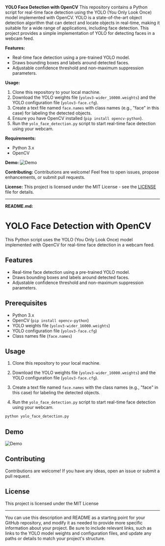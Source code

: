 **YOLO Face Detection with OpenCV**
This repository contains a Python script for real-time face detection using the YOLO (You Only Look Once) model implemented with OpenCV. YOLO is a state-of-the-art object detection algorithm that can detect and locate objects in real-time, making it suitable for a wide range of applications, including face detection. This project provides a simple implementation of YOLO for detecting faces in a webcam feed.

**Features:**
- Real-time face detection using a pre-trained YOLO model.
- Draws bounding boxes and labels around detected faces.
- Adjustable confidence threshold and non-maximum suppression parameters.

**Usage:**
1. Clone this repository to your local machine.
2. Download the YOLO weights file (`yolov3-wider_16000.weights`) and the YOLO configuration file (`yolov3-face.cfg`).
3. Create a text file named `face.names` with class names (e.g., "face" in this case) for labeling the detected objects.
4. Ensure you have OpenCV installed (`pip install opencv-python`).
5. Run the `yolo_face_detection.py` script to start real-time face detection using your webcam.

**Requirements:**
- Python 3.x
- OpenCV

**Demo:**
![Demo](demo.gif)

**Contributing:**
Contributions are welcome! Feel free to open issues, propose enhancements, or submit pull requests.

**License:**
This project is licensed under the MIT License - see the [LICENSE](LICENSE) file for details.

---

**README.md:**

# YOLO Face Detection with OpenCV

This Python script uses the YOLO (You Only Look Once) model implemented with OpenCV for real-time face detection in a webcam feed.

## Features

- Real-time face detection using a pre-trained YOLO model.
- Draws bounding boxes and labels around detected faces.
- Adjustable confidence threshold and non-maximum suppression parameters.

## Prerequisites

- Python 3.x
- OpenCV (`pip install opencv-python`)
- YOLO weights file (`yolov3-wider_16000.weights`)
- YOLO configuration file (`yolov3-face.cfg`)
- Class names file (`face.names`)

## Usage

1. Clone this repository to your local machine.

2. Download the YOLO weights file (`yolov3-wider_16000.weights`) and the YOLO configuration file (`yolov3-face.cfg`).

3. Create a text file named `face.names` with the class names (e.g., "face" in this case) for labeling the detected objects.

4. Run the `yolo_face_detection.py` script to start real-time face detection using your webcam.

```bash
python yolo_face_detection.py
```

## Demo

![Demo](demo.gif)

## Contributing

Contributions are welcome! If you have any ideas, open an issue or submit a pull request.

## License

This project is licensed under the MIT License 

---

You can use this description and README as a starting point for your GitHub repository, and modify it as needed to provide more specific information about your project. Be sure to include relevant links, such as links to the YOLO model weights and configuration files, and update any paths or details to match your project's structure.
